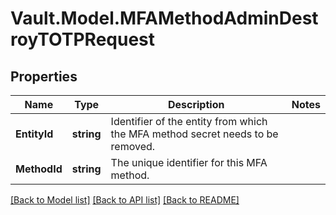 # Vault.Model.MFAMethodAdminDestroyTOTPRequest

## Properties

Name | Type | Description | Notes
------------ | ------------- | ------------- | -------------
**EntityId** | **string** | Identifier of the entity from which the MFA method secret needs to be removed. | 
**MethodId** | **string** | The unique identifier for this MFA method. | 


[[Back to Model list]](../README.md#documentation-for-models) [[Back to API list]](../README.md#documentation-for-api-endpoints) [[Back to README]](../README.md)

